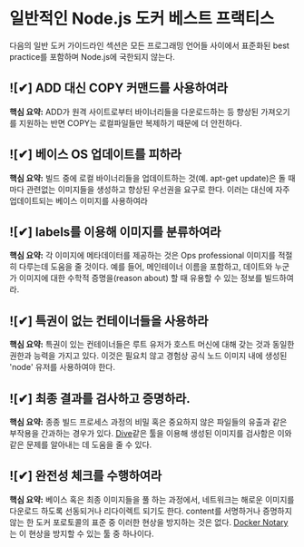 # 일반적인 Node.js 도커 베스트 프랙티스

다음의 일반 도커 가이드라인 섹션은 모든 프로그래밍 언어들 사이에서 표준화된 best practice를 포함하며 Node.js에 국한되지 않는다.

## ![✔] ADD 대신 COPY 커맨드를 사용하여라

**핵심 요약:** ADD가 원격 사이트로부터 바이너리들을 다운로드하는 등 향상된 가져오기를 지원하는 반면 COPY는 로컬파일들만 복제하기 때문에 더 안전하다.

## ![✔] 베이스 OS 업데이트를 피하라

**핵심 요약:** 빌드 중에 로컬 바이너리들을 업데이트하는 것(예. apt-get update)은 돌 때마다 관련없는 이미지들을 생성하고 향상된 우선권을 요구로 한다. 이러는 대신에 자주 업데이트되는 베이스 이미지를 사용하여라

## ![✔] labels를 이용해 이미지를 분류하여라

**핵심 요약:** 각 이미지에 메타데이터를 제공하는 것은 Ops professional 이미지를 적절히 다루는데 도움을 줄 것이다. 예를 들어, 메인테이너 이름을 포함하고, 데이트와 누군가 이미지에 대한 수학적 증명을(reason about) 할 때 유용할 수 있는 정보를 빌드하여라.

## ![✔] 특권이 없는 컨테이너들을 사용하라

**핵심 요약:** 특권이 있는 컨테이너들은 루트 유저가 호스트 머신에 대해 갖는 것과 동일한 권한과 능력을 가지고 있다. 이것은 필요치 않고 경험상 공식 노드 이미지 내에 생성된 'node' 유저를 사용하여야 한다.

## ![✔] 최종 결과를 검사하고 증명하라.

**핵심 요약:** 종종 빌드 프로세스 과정의 비밀 혹은 중요하지 않은 파일들의 유출과 같은 부작용을 간과하는 경우가 있다. [Dive](https://github.com/wagoodman/dive)같은 툴을 이용해 생성된 이미지를 검사함은 이와 같은 문제를 알아내는 데 도움을 줄 수 있다.

## ![✔] 완전성 체크를 수행하여라

**핵심 요약:** 베이스 혹은 최종 이미지들을 풀 하는 과정에서, 네트워크는 해로운 이미지를 다운로드 하도록 선동되거나 리다이렉트 되기도 한다. content를 서명하거나 증명하지 않는 한 도커 포로토콜의 표준 중 이러한 현상을 방지하는 것은 없다. [Docker Notary](https://docs.docker.com/notary/getting_started/)는 이 현상을 방지할 수 있는 툴 중 하나이다.
